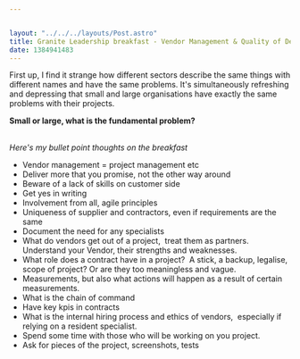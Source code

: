 ```yaml
---


layout: "../../../layouts/Post.astro"
title: Granite Leadership breakfast - Vendor Management & Quality of Delivery
date: 1384941483
---
```



First up, I find it strange how different sectors describe the same things with different names and have the same problems. It&#39;s simultaneously refreshing and depressing that small and large organisations have exactly the same problems with their projects.

<strong>Small or large, what is the fundamental problem?</strong><br />&nbsp;

<em>Here&#39;s my bullet point thoughts on the breakfast</em><ul><li>Vendor management = project management etc</li><li>Deliver more that you promise, not the other way around</li><li>Beware of a lack of skills on customer side</li><li>Get yes in writing</li><li>Involvement from all, agile principles</li><li>Uniqueness of supplier and contractors, even if requirements are the same</li><li>Document the need for any specialists</li><li>What do vendors get out of a project,&nbsp; treat them as partners. Understand your Vendor, their strengths and weaknesses.</li><li>What role does a contract have in a project?&nbsp; A stick, a backup, legalise, scope of project? Or are they too meaningless and vague.</li><li>Measurements, but also what actions will happen as a result of certain measurements.</li><li>What is the chain of command</li><li>Have key kpis in contracts</li><li>What is the internal hiring process and ethics of vendors,&nbsp; especially if relying on a resident specialist.</li><li>Spend some time with those who will be working on you project.</li><li>Ask for pieces of the project, screenshots, tests</li></ul>
